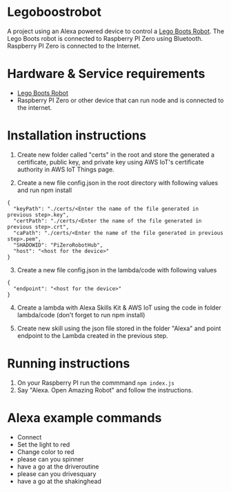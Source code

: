 # Legoboostrobot
A project using an Alexa powered device to control a [Lego Boots Robot](https://www.lego.com/en-gb/product/boost-creative-toolbox-17101). The Lego Boots robot is connected to Raspberry PI Zero using Bluetooth. Raspberry PI Zero is connected to the Internet.

# Hardware & Service requirements
- [Lego Boots Robot](https://www.lego.com/en-gb/product/boost-creative-toolbox-17101)
- Raspberry PI Zero or other device that can run node and is connected to the internet.

# Installation instructions
1. Create new folder called "certs" in the root and store the generated a certificate, public key, and private key using AWS IoT's certificate authority in AWS IoT Things page.

2. Create a new file config.json in the root directory with following values and run npm install
```
{
  "keyPath": "./certs/<Enter the name of the file generated in previous step>.key",
  "certPath": "./certs/<Enter the name of the file generated in previous step>.crt",
  "caPath": "./certs/<Enter the name of the file generated in previous step>.pem",
  "SHADOWID": "PiZeroRobotHub",
  "host": "<host for the device>"
}
```

3. Create a new file config.json in the lambda/code with following values
```
{
  "endpoint": "<host for the device>"
}
```

4. Create a lambda with Alexa Skills Kit & AWS IoT using the code in folder lambda/code (don't forget to run npm install)

5. Create new skill using the json file stored in the folder "Alexa" and point endpoint to the Lambda created in the previous step.

# Running instructions
1. On your Raspberry PI run the commmand
```npm index.js```
2. Say "Alexa. Open Amazing Robot" and follow the instructions.

# Alexa example commands
- Connect
- Set the light to red
- Change color to red
- please can you spinner
- have a go at the driveroutine
- please can you drivesquary
- have a go at the shakinghead
